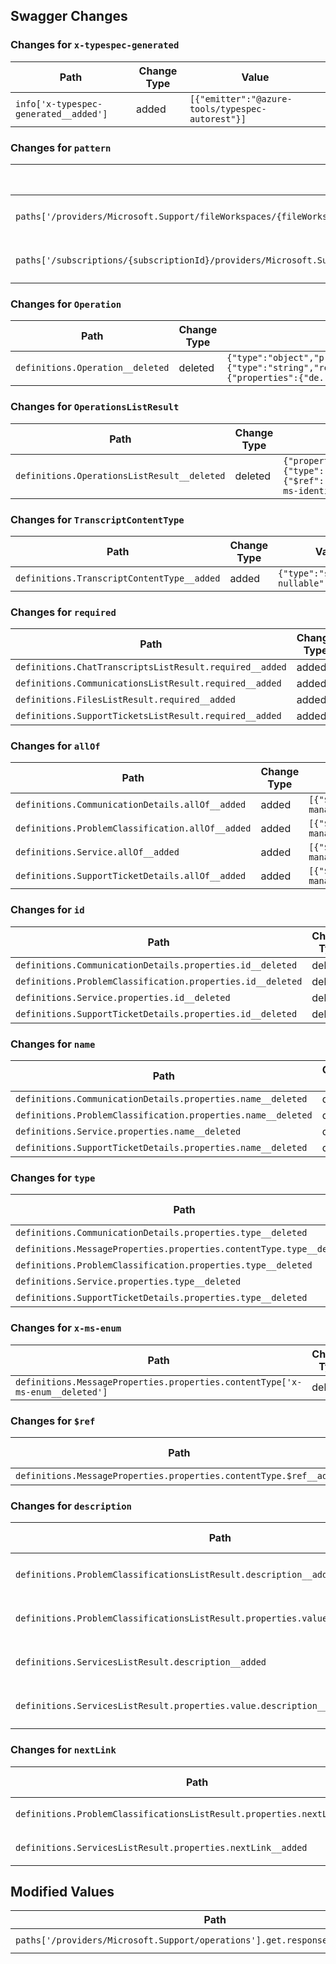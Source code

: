 ## Swagger Changes

### Changes for `x-typespec-generated`

| Path | Change Type | Value |
|------|------------|-------|
| `info['x-typespec-generated__added']` | added | `[{"emitter":"@azure-tools/typespec-autorest"}]` |

### Changes for `pattern`

| Path | Change Type | Value |
|------|------------|-------|
| `paths['/providers/Microsoft.Support/fileWorkspaces/{fileWorkspaceName}'].put.parameters[0].pattern__deleted` | deleted | `^[0-9a-zA-Z_\\-. ]+$` |
| `paths['/subscriptions/{subscriptionId}/providers/Microsoft.Support/fileWorkspaces/{fileWorkspaceName}'].put.parameters[0].pattern__deleted` | deleted | `^[0-9a-zA-Z_\\-. ]+$` |

### Changes for `Operation`

| Path | Change Type | Value |
|------|------------|-------|
| `definitions.Operation__deleted` | deleted | `{"type":"object","properties":{"name":{"type":"string","readOnly":true},"display":{"properties":{"de...` |

### Changes for `OperationsListResult`

| Path | Change Type | Value |
|------|------------|-------|
| `definitions.OperationsListResult__deleted` | deleted | `{"properties":{"value":{"type":"array","items":{"$ref":"#/definitions/Operation"},"x-ms-identifiers"...` |

### Changes for `TranscriptContentType`

| Path | Change Type | Value |
|------|------------|-------|
| `definitions.TranscriptContentType__added` | added | `{"type":"string","x-nullable":false}` |

### Changes for `required`

| Path | Change Type | Value |
|------|------------|-------|
| `definitions.ChatTranscriptsListResult.required__added` | added | `["value"]` |
| `definitions.CommunicationsListResult.required__added` | added | `["value"]` |
| `definitions.FilesListResult.required__added` | added | `["value"]` |
| `definitions.SupportTicketsListResult.required__added` | added | `["value"]` |

### Changes for `allOf`

| Path | Change Type | Value |
|------|------------|-------|
| `definitions.CommunicationDetails.allOf__added` | added | `[{"$ref":"../../../../../common-types/resource-management/v5/types.json#/definitions/ProxyResource"}...` |
| `definitions.ProblemClassification.allOf__added` | added | `[{"$ref":"../../../../../common-types/resource-management/v5/types.json#/definitions/ProxyResource"}...` |
| `definitions.Service.allOf__added` | added | `[{"$ref":"../../../../../common-types/resource-management/v5/types.json#/definitions/ProxyResource"}...` |
| `definitions.SupportTicketDetails.allOf__added` | added | `[{"$ref":"../../../../../common-types/resource-management/v5/types.json#/definitions/ProxyResource"}...` |

### Changes for `id`

| Path | Change Type | Value |
|------|------------|-------|
| `definitions.CommunicationDetails.properties.id__deleted` | deleted | `{"type":"string","readOnly":true}` |
| `definitions.ProblemClassification.properties.id__deleted` | deleted | `{"type":"string","readOnly":true}` |
| `definitions.Service.properties.id__deleted` | deleted | `{"type":"string","readOnly":true}` |
| `definitions.SupportTicketDetails.properties.id__deleted` | deleted | `{"type":"string","readOnly":true}` |

### Changes for `name`

| Path | Change Type | Value |
|------|------------|-------|
| `definitions.CommunicationDetails.properties.name__deleted` | deleted | `{"type":"string","readOnly":true}` |
| `definitions.ProblemClassification.properties.name__deleted` | deleted | `{"type":"string","readOnly":true}` |
| `definitions.Service.properties.name__deleted` | deleted | `{"type":"string","readOnly":true}` |
| `definitions.SupportTicketDetails.properties.name__deleted` | deleted | `{"type":"string","readOnly":true}` |

### Changes for `type`

| Path | Change Type | Value |
|------|------------|-------|
| `definitions.CommunicationDetails.properties.type__deleted` | deleted | `{"type":"string","readOnly":true}` |
| `definitions.MessageProperties.properties.contentType.type__deleted` | deleted | `string` |
| `definitions.ProblemClassification.properties.type__deleted` | deleted | `{"type":"string","readOnly":true}` |
| `definitions.Service.properties.type__deleted` | deleted | `{"type":"string","readOnly":true}` |
| `definitions.SupportTicketDetails.properties.type__deleted` | deleted | `{"type":"string","readOnly":true}` |

### Changes for `x-ms-enum`

| Path | Change Type | Value |
|------|------------|-------|
| `definitions.MessageProperties.properties.contentType['x-ms-enum__deleted']` | deleted | `{"name":"TranscriptContentType","modelAsString":true}` |

### Changes for `$ref`

| Path | Change Type | Value |
|------|------------|-------|
| `definitions.MessageProperties.properties.contentType.$ref__added` | added | `#/definitions/TranscriptContentType` |

### Changes for `description`

| Path | Change Type | Value |
|------|------------|-------|
| `definitions.ProblemClassificationsListResult.description__added` | added | `[Placeholder] Discription for page model` |
| `definitions.ProblemClassificationsListResult.properties.value.description__added` | added | `[Placeholder] Discription for value property` |
| `definitions.ServicesListResult.description__added` | added | `[Placeholder] Discription for page model` |
| `definitions.ServicesListResult.properties.value.description__added` | added | `[Placeholder] Discription for value property` |

### Changes for `nextLink`

| Path | Change Type | Value |
|------|------------|-------|
| `definitions.ProblemClassificationsListResult.properties.nextLink__added` | added | `{"type":"string","format":"uri","description":"[Placeholder] Discription for nextLink property"}` |
| `definitions.ServicesListResult.properties.nextLink__added` | added | `{"type":"string","format":"uri","description":"[Placeholder] Discription for nextLink property"}` |

## Modified Values

| Path | Old Value | New Value |
|------|-----------|----------|
| `paths['/providers/Microsoft.Support/operations'].get.responses.200.schema.$ref` | `#/definitions/OperationsListResult` | `../../../../../common-types/resource-management/v5/types.json#/definitions/OperationListResult` |

